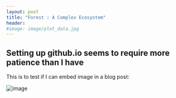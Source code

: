 ```yaml
---
layout: post
title: "Forest : A Complex Ecosystem"
header:
#image: image/plot_data.jpg
---
```



## Setting up github.io seems to require more patience than I have

This is to test if I can embed image in a blog post: 

![image](plot_data.jpg)

